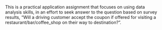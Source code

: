 This is a practical application assignment that focuses on using data analysis skills, in an effort to seek answer to the question based on survey results, “Will a driving customer accept the coupon if offered for visiting a restaurant/bar/coffee_shop on their way to destination?”.



